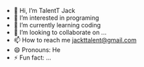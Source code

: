 - 👋 Hi, I’m TalentT Jack 
- 👀 I’m interested in programing 
- 🌱 I’m currently learning coding
- 💞️ I’m looking to collaborate on ...
- 📫 How to reach me jackttalent@gmail.com
- 😄 Pronouns: He
- ⚡ Fun fact: ...

<!---
TalentTJack07/TalentTJack07 is a ✨ special ✨ repository because its `README.md` (this file) appears on your GitHub profile.
You can click the Preview link to take a look at your changes.
--->
